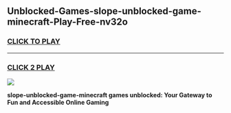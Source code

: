 
## Unblocked-Games-slope-unblocked-game-minecraft-Play-Free-nv32o
<h3>
<a href="https://premium76.site?title=slope-unblocked-game-minecraft&ref=17A">CLICK TO PLAY</a></h3>
<hr>

<h3>
<a href="https://premium76.site?title=slope-unblocked-game-minecraft&ref=17A">CLICK 2 PLAY</a>
  
</h3>

<a href="https://premium76.site?title=slope-unblocked-game-minecraft&ref=17A"><img src="https://clearcache.store/games.png"></a>


**slope-unblocked-game-minecraft games unblocked: Your Gateway to Fun and Accessible Online Gaming**
